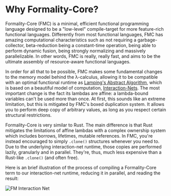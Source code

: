 # Why Formality-Core?

Formality-Core (FMC) is a minimal, efficient functional programming language designed to be a "low-level" compile-target for more feature-rich functional languages. Differently from most functional languages, FMC has amazing computational characteristics such as not requiring a garbage-collector, beta-reduction being a constant-time operation, being able to perform dynamic fusion, being strongly normalizing and massively parallelizable. In other words, FMC is really, really fast, and aims to be the ultimate assembly of resource-aware functional languages.

In order for all that to be possible, FMC makes some fundamental changes to the memory model behind the λ-calculus, allowing it to be compatible with an optimal functional runtime as [Lamping's Abstract Algorithm](https://medium.com/@maiavictor/solving-the-mystery-behind-abstract-algorithms-magical-optimizations-144225164b07), which is based on a beautiful model of computation, [Interaction-Nets](https://pdfs.semanticscholar.org/1731/a6e49c6c2afda3e72256ba0afb34957377d3.pdf). The most important change is the fact its lambdas are affine: a lambda-bound variables can't be used more than once. At first, this sounds like an extreme limitation, but this is mitigated by FMC's boxed duplication system. It allows you to perform deep copy of arbitrary values, as long as you respect certain structural restrictions. 

Formality-Core is very similar to Rust. The main difference is that Rust mitigates the limitations of affine lambdas with a complex ownership system which includes borrows, lifetimes, mutable references. In FMC, you're instead encouraged to simply `.clone()` structures whenever you need to. Due to the underlying interaction-net runtime, those copies are performed lazily, granularly and in parallel. They're, thus, much less expensive than a Rust-like `.clone()` (and often free).

Here is an brief illustration of the process of compiling a Formality-Core term to our interaction-net runtime, reducing it in parallel, and reading the result:

![FM Interaction Net](https://github.com/moonad/formality/raw/master/docs/images/inet-simulation.gif)
